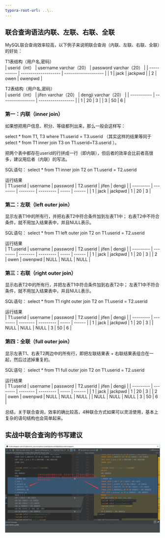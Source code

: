 ```yaml
---
typora-root-url: ..\..
---
```


## 联合查询语法内联、左联、右联、全联

MySQL联合查询效率较高，以下例子来说明联合查询（内联、左联、右联、全联）的好处：


T1表结构（用户名,密码）   
| userid（int） | username varchar（20） | password varchar（20） |
| ----------- | -------------------- | -------------------- |
| 1           | jack                 | jackpwd              |
| 2           | owen                 | owenpwd              |


T2表结构（用户名,密码）   
| userid（int） | jifen varchar（20） | dengji varchar（20） |
| ----------- | ----------------- | ------------------ |
| 1           | 20                | 3                  |
| 3           | 50                | 6                  |

### 第一：内联（inner join）

如果想把用户信息、积分、等级都列出来，那么一般会这样写：

select * from T1, T3 where T1.userid = T3.userid
（其实这样的结果等同于select * from T1 inner join T3 on T1.userid=T3.userid ）。

把两个表中都存在userid的行拼成一行（即内联），但后者的效率会比前者高很多，建议用后者（内联）的写法。

SQL语句：
select * from T1 inner join T2 on T1.userid = T2.userid

运行结果   
| T1.userid | username | password | T2.userid | jifen | dengji |
| --------- | -------- | -------- | --------- | ----- | ------ |
| 1         | jack     | jackpwd  | 1         | 20    | 3      |



### 第二：左联（left outer join）

显示左表T1中的所有行，并把右表T2中符合条件加到左表T1中；
右表T2中不符合条件，就不用加入结果表中，并且NULL表示。

SQL语句：
select * from T1 left outer join T2 on T1.userid = T2.userid

运行结果   
| T1.userid | username | password | T2.userid | jifen | dengji |
| --------- | -------- | -------- | --------- | ----- | ------ |
| 1         | jack     | jackpwd  | 1         | 20    | 3      |
| 2         | owen     | owenpwd  | NULL      | NULL  | NULL   |



### 第三：右联（right outer join）

显示右表T2中的所有行，并把左表T1中符合条件加到右表T2中；
左表T1中不符合条件，就不用加入结果表中，并且NULL表示。

SQL语句：
select * from T1 right outer join T2 on T1.userid = T2.userid

运行结果   
| T1.userid | username | password | T2.userid | jifen | dengji |
| --------- | -------- | -------- | --------- | ----- | ------ |
| 1         | jack     | jackpwd  | 1         | 20    | 3      |
| NULL      | NULL     | NULL     | 3         | 50    | 6      |



### 第四：全联（full outer join）

显示左表T1、右表T2两边中的所有行，即把左联结果表 + 右联结果表组合在一起，然后过滤掉重复的。

SQL语句：
select * from T1 full outer join T2 on T1.userid = T2.userid

运行结果   
| T1.userid | username | password | T2.userid | jifen | dengji |
| --------- | -------- | -------- | --------- | ----- | ------ |
| 1         | jack     | jackpwd  | 1         | 20    | 3      |
| 2         | owen     | owenpwd  | NULL      | NULL  | NULL   |
| NULL      | NULL     | NULL     | 3         | 50    | 6      |

总结，关于联合查询，效率的确比较高，4种联合方式如果可以灵活使用，基本上复杂的语句结构也会简单起来。

## 实战中联合查询的书写建议

![TIM截图20181116113913](/images/db/mysql/TIM截图20181116113913.png)

